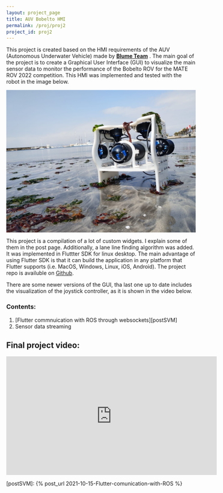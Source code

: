 ```yaml
---
layout: project_page
title: AUV Bobelto HMI
permalink: /proj/proj2
project_id: proj2
---
```


This project is created based on the HMI requirements of the AUV (Autonomous Underwater Vehicle) made by __[Blume Team](https://www.linkedin.com/company/blume-team/)__ . The main goal of the project is to create a Graphical User Interface (GUI) to visualize the main sensor data to monitor the performance of the Bobelto ROV for the MATE ROV 2022 competition. This HMI was implemented and tested with the robot in the image below.

<img src="/proj/proj2/bobelto.png" align="center" width="1000">

This project is a compilation of a lot of custom widgets. I explain some of them in the post page. Additionally, a lane line finding algorithm was added. It was implemented in Fluttter SDK for linux desktop. The main advantage of using Flutter SDK is that it can build the application in any platform that Flutter supports (i.e. MacOS, Windows, Linux, iOS, Android).  The project repo is availuble on [Github][projectRepo].

There are some newer versions of the GUI, tha last one up to date includes the visualization of the joystick controller, as it is shown in the video below.

### Contents:

1. [Flutter commnuication with ROS through websockets][postSVM]
2. Sensor data streaming

## Final project video:

<iframe width="560" height="315" src="https://www.youtube.com/embed/dWXkCMG5Bxc" frameborder="0" allowfullscreen align="center"></iframe>

[projectRepo]: https://github.com/manul30/Flutter-bobelto
[postSVM]: {% post_url 2021-10-15-Flutter-comunication-with-ROS %}

